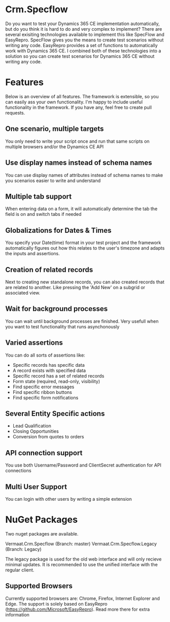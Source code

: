# Crm.Specflow

Do you want to test your Dynamics 365 CE implementation automatically, but do you think it is hard to do and very complex to implement? There are several exisiting technologies available to implement this like SpecFlow and EasyRepro. SpecFlow gives you the means to create test scenarios without writing any code. EasyRepro provides a set of functions to automatically work with Dynamics 365 CE. I combined both of these technologies into a solution so you can create test scenarios for Dynamics 365 CE without writing any code.

# Features
Below is an overview of all features. The framework is extensible, so you can easily ass your own functionality. I'm happy to include useful functionality in the framework. If you have any, feel free to create pull requests.

## One scenario, multiple targets
You only need to write your script once and run that same scripts on multiple browsers and/or the Dynamics CE API

## Use display names instead of schema names
You can use display names of attributes instead of schema names to make you scenarios easier to write and understand

## Multiple tab support
When entering data on a form, it will automatically determine the tab the field is on and switch tabs if needed

## Globalizations for Dates & Times
You specify your Date(time) format in your test project and the framework automatically figures out how this relates to the user's timezone and adapts the inputs and assertions.

## Creation of related records
Next to creating new standalone records, you can also created records that are related to another. Like pressing the 'Add New' on a subgrid or associated view.

## Wait for background processes
You can wait until background processes are finished. Very usefull when you want to test functionality that runs asynchonously

## Varied assertions
You can do all sorts of assertions like:
* Specific records has specific data
* A record exists with specified data
* Specific record has a set of related records
* Form state (required, read-only, visibility)
* Find specific error messages
* Find specific ribbon buttons
* Find specific form notifications

## Several Entity Specific actions
* Lead Qualification
* Closing Opportunities
* Conversion from quotes to orders

## API connection support
You use both Username/Password and ClientSecret authentication for API connections

## Multi User Support
You can login with other users by writing a simple extension

# NuGet Packages

Two nuget packages are available.

Vermaat.Crm.Specflow (Branch: master) 
Vermaat.Crm.Specflow.Legacy (Branch: Legacy)

The legacy package is used for the old web interface and will only recieve minimal updates. It is recommended to use the unified interface with the regular client.

## Supported Browsers

Currently supported browsers are: Chrome, Firefox, Internet Explorer and Edge. The support is solely based on EasyRepro (https://github.com/Microsoft/EasyRepro). Read more there for extra information
